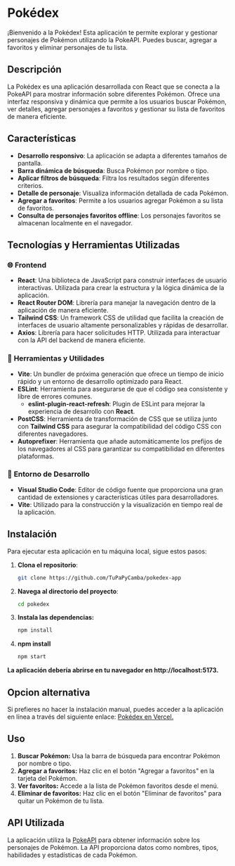 # Pokédex

¡Bienvenido a la Pokédex! Esta aplicación te permite explorar y gestionar personajes de Pokémon utilizando la PokeAPI. Puedes buscar, agregar a favoritos y eliminar personajes de tu lista.

## Descripción

La Pokédex es una aplicación desarrollada con React que se conecta a la PokeAPI para mostrar información sobre diferentes Pokémon. Ofrece una interfaz responsiva y dinámica que permite a los usuarios buscar Pokémon, ver detalles, agregar personajes a favoritos y gestionar su lista de favoritos de manera eficiente.

## Características

- **Desarrollo responsivo**: La aplicación se adapta a diferentes tamaños de pantalla.
- **Barra dinámica de búsqueda**: Busca Pokémon por nombre o tipo.
- **Aplicar filtros de búsqueda**: Filtra los resultados según diferentes criterios.
- **Detalle de personaje**: Visualiza información detallada de cada Pokémon.
- **Agregar a favoritos**: Permite a los usuarios agregar Pokémon a su lista de favoritos.
- **Consulta de personajes favoritos offline**: Los personajes favoritos se almacenan localmente en el navegador.

## Tecnologías y Herramientas Utilizadas

### 🌐 **Frontend**
- **React**: Una biblioteca de JavaScript para construir interfaces de usuario interactivas. Utilizada para crear la estructura y la lógica dinámica de la aplicación.
- **React Router DOM**: Librería para manejar la navegación dentro de la aplicación de manera eficiente.
- **Tailwind CSS**: Un framework CSS de utilidad que facilita la creación de interfaces de usuario altamente personalizables y rápidas de desarrollar.
- **Axios**: Librería para hacer solicitudes HTTP. Utilizada para interactuar con la API del backend de manera eficiente.

### 🧰 **Herramientas y Utilidades**
- **Vite**: Un bundler de próxima generación que ofrece un tiempo de inicio rápido y un entorno de desarrollo optimizado para React.
- **ESLint**: Herramienta para asegurarse de que el código sea consistente y libre de errores comunes.
  - **eslint-plugin-react-refresh**: Plugin de ESLint para mejorar la experiencia de desarrollo con **React**.
- **PostCSS**: Herramienta de transformación de CSS que se utiliza junto con **Tailwind CSS** para asegurar la compatibilidad del código CSS con diferentes navegadores.
- **Autoprefixer**: Herramienta que añade automáticamente los prefijos de los navegadores al CSS para garantizar su compatibilidad en diferentes plataformas.

### 🔧 **Entorno de Desarrollo**
- **Visual Studio Code**: Editor de código fuente que proporciona una gran cantidad de extensiones y características útiles para desarrolladores.
- **Vite**: Utilizado para la construcción y la visualización en tiempo real de la aplicación.

## Instalación

Para ejecutar esta aplicación en tu máquina local, sigue estos pasos:

1. **Clona el repositorio**:
   ```bash
   git clone https://github.com/TuPaPyCamba/pokedex-app

2. **Navega al directorio del proyecto**:
    ```bash
    cd pokedex

3. **Instala las dependencias:**
    ```bash
    npm install

4. **npm install**
    ```bash
    npm start

**La aplicación debería abrirse en tu navegador en http://localhost:5173.**

## Opcion alternativa

Si prefieres no hacer la instalación manual, puedes acceder a la aplicación en línea a través del siguiente enlace: [Pokédex en Vercel.](https://pokedex-app-nine-beige.vercel.app/)

## Uso

1. **Buscar Pokémon:** Usa la barra de búsqueda para encontrar Pokémon por nombre o tipo.
2. **Agregar a favoritos:** Haz clic en el botón "Agregar a favoritos" en la tarjeta del Pokémon.
3. **Ver favoritos:** Accede a la lista de Pokémon favoritos desde el menú.
4. **Eliminar de favoritos:** Haz clic en el botón "Eliminar de favoritos" para quitar un Pokémon de tu lista.

## API Utilizada

La aplicación utiliza la [PokeAPI](https://pokeapi.co/) para obtener información sobre los personajes de Pokémon. La API proporciona datos como nombres, tipos, habilidades y estadísticas de cada Pokémon.
